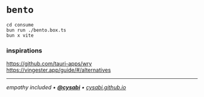 # `bento`

`cd consume`\
`bun run ./bento.box.ts`\
`bun x vite`

### inspirations
https://github.com/tauri-apps/wry
https://vingester.app/guide/#/alternatives

---

*empathy included • [**@cysabi**](https://github.com/cysabi) • [cysabi.github.io](https://cysabi.github.io)*
